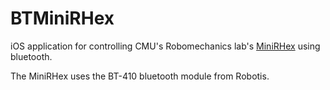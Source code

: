 # BTMiniRHex
iOS application for controlling CMU's Robomechanics lab's [MiniRHex](https://github.com/robomechanics/MiniRHex) using bluetooth.

The MiniRHex uses the BT-410 bluetooth module from Robotis.
